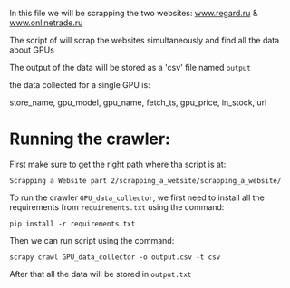 In this file we will be scrapping the two websites: www.regard.ru & www.onlinetrade.ru 


The script of will scrap the websites simultaneously and find all the data about GPUs

The output of the data will be stored as a 'csv' file named `output`

the data collected for a single GPU is: 

store_name, gpu_model, gpu_name, fetch_ts, gpu_price, in_stock, url


# Running the crawler:

First make sure to get the right path where tha script is at:
```
Scrapping a Website part 2/scrapping_a_website/scrapping_a_website/
```

To run the crawler `GPU_data_collector`, we first need to install all the requirements from `requirements.txt` using the command:

```
pip install -r requirements.txt
```

Then we can run script using the command:
```
scrapy crawl GPU_data_collector -o output.csv -t csv
```

After that all the data will be stored in `output.txt`

